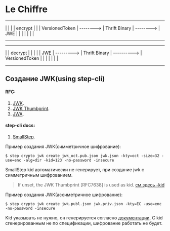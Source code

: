 # Le Chiffre



 ________________             _______________             ________
|                |           |               | encrypt   |        |
| VersionedToken | --------> | Thrift Binary | --------> | JWE    |
|                |           |               |           |        |
 ----------------             ---------------             --------

 ________              _______________               ________________
|        |  decrypt   |               |             |                |
| JWE    | ---------> | Thrift Binary | ----------> | VersionedToken |
|        |            |               |             |                |
 --------              ---------------               ----------------


## Создание JWK(using step-cli)
#### RFC:
1. [JWK](https://www.rfc-editor.org/rfc/rfc7517).
2. [JWK Thumbprint](https://www.rfc-editor.org/rfc/rfc7638).
3. [JWA](https://www.rfc-editor.org/rfc/rfc7518.html).

#### step-cli docs:
1. [SmallStep](https://smallstep.com/docs/cli/crypto/jwk/create/).

Пример создания JWK(симметричное шифрование):

`$ step crypto jwk create jwk_oct.pub.json jwk.json -kty=oct -size=32 -use=enc -alg=dir -kid=123 -no-password -insecure`

SmallStep kid автоматически не генерирует, при создание jwk с симметричным шифрованием.
> If unset, the JWK Thumbprint [RFC7638] is used as kid.
[см.здесь -kid](https://smallstep.com/docs/cli/crypto/jwk/create/)

Пример создания JWK(ассиметричное шифрование):

`$ step crypto jwk create jwk.publ.json jwk.priv.json -kty=EC -use=enc -no-password -insecure`

Kid указывать не нужно, он генерируется согласно [документации](https://www.rfc-editor.org/rfc/rfc7638#section-3).
C kid сгенерированным не по спецификации, шифрование работать не будет.
